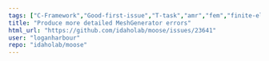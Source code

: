 ```yaml
---
tags: ["C-Framework","Good-first-issue","T-task","amr","fem","finite-elements","finite-volumes","multiphysics","object-oriented","parallel","simulation"]
title: "Produce more detailed MeshGenerator errors"
html_url: "https://github.com/idaholab/moose/issues/23641"
user: "loganharbour"
repo: "idaholab/moose"
---
```


